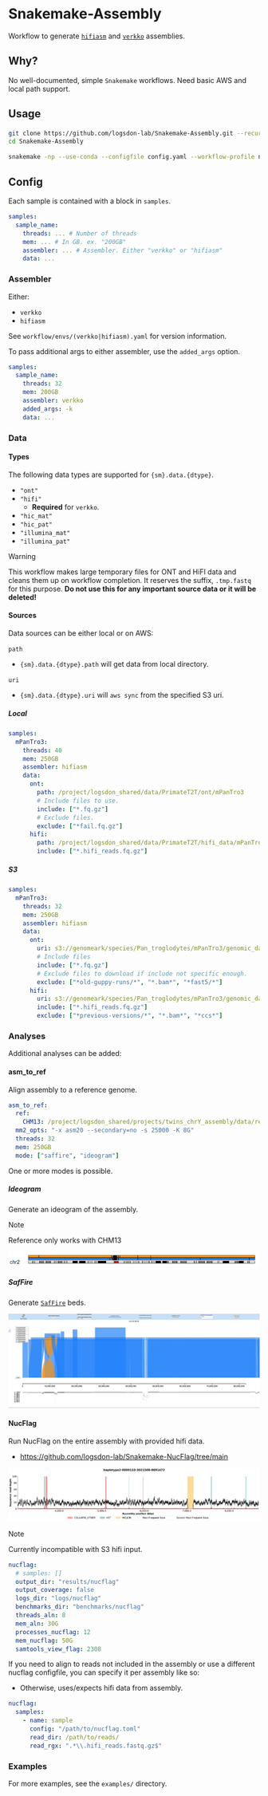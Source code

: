 # Snakemake-Assembly
Workflow to generate [`hifiasm`](https://github.com/chhylp123/hifiasm) and [`verkko`](https://github.com/marbl/verkko) assemblies.

## Why?
No well-documented, simple `Snakemake` workflows.
Need basic AWS and local path support.


## Usage
```bash
git clone https://github.com/logsdon-lab/Snakemake-Assembly.git --recursive
cd Snakemake-Assembly
```

```bash
snakemake -np --use-conda --configfile config.yaml --workflow-profile none
```


## Config
Each sample is contained with a block in `samples`.
```yaml
samples:
  sample_name:
    threads: ... # Number of threads
    mem: ... # In GB. ex. "200GB"
    assembler: ... # Assembler. Either "verkko" or "hifiasm"
    data: ...
```

### Assembler
Either:
* `verkko`
* `hifiasm`

See `workflow/envs/(verkko|hifiasm).yaml` for version information.

To pass additional args to either assembler, use the `added_args` option.

```yaml
samples:
  sample_name:
    threads: 32
    mem: 200GB
    assembler: verkko
    added_args: -k
    data: ...
```

### Data

#### Types
The following data types are supported for `{sm}.data.{dtype}`.
* `"ont"`
* `"hifi"`
  * **Required** for `verkko`.
* `"hic_mat"`
* `"hic_pat"`
* `"illumina_mat"`
* `"illumina_pat"`

> [!WARNING]
> This workflow makes large temporary files for ONT and HiFI data and cleans them up on workflow completion. 
> It reserves the suffix, `.tmp.fastq` for this purpose. **Do not use this for any important source data or it will be deleted!**

#### Sources
Data sources can be either local or on AWS:

`path`
* `{sm}.data.{dtype}.path` will get data from local directory.

`uri`
* `{sm}.data.{dtype}.uri` will `aws sync` from the specified S3 uri.

##### Local
```yaml
samples:
  mPanTro3:
    threads: 40
    mem: 250GB
    assembler: hifiasm
    data:
      ont:
        path: /project/logsdon_shared/data/PrimateT2T/ont/mPanTro3
        # Include files to use.
        include: ["*.fq.gz"]
        # Exclude files.
        exclude: ["*fail.fq.gz"]
      hifi:
        path: /project/logsdon_shared/data/PrimateT2T/hifi_data/mPanTro3
        include: ["*.hifi_reads.fq.gz"]
```

##### S3
```yaml
samples:
  mPanTro3:
    threads: 32
    mem: 250GB
    assembler: hifiasm
    data:
      ont:
        uri: s3://genomeark/species/Pan_troglodytes/mPanTro3/genomic_data/ont/
        # Include files
        include: ["*.fq.gz"]
        # Exclude files to download if include not specific enough.
        exclude: ["*old-guppy-runs/*", "*.bam*", "*fast5/*"]
      hifi:
        uri: s3://genomeark/species/Pan_troglodytes/mPanTro3/genomic_data/pacbio_hifi/
        include: ["*.hifi_reads.fq.gz"]
        exclude: ["*previous-versions/*", "*.bam*", "*ccs*"]
```

### Analyses
Additional analyses can be added:

#### asm_to_ref
Align assembly to a reference genome.

```yaml
asm_to_ref:
  ref:
    CHM13: /project/logsdon_shared/projects/twins_chrY_assembly/data/reference/T2T-CHM13v2.fasta
  mm2_opts: "-x asm20 --secondary=no -s 25000 -K 8G"
  threads: 32
  mem: 250GB
  mode: ["saffire", "ideogram"]
```

One or more modes is possible.

##### Ideogram
Generate an ideogram of the assembly.

> [!NOTE]
> Reference only works with CHM13

![](docs/ideogram.png)


##### SafFire
Generate [`SafFire`](https://github.com/mrvollger/SafFire) beds.

![](docs/saffire.png)

#### NucFlag
Run NucFlag on the entire assembly with provided hifi data.
* https://github.com/logsdon-lab/Snakemake-NucFlag/tree/main

![](docs/nucflag.png)

> [!NOTE]
> Currently incompatible with S3 hifi input.

```yaml
nucflag:
  # samples: []
  output_dir: "results/nucflag"
  output_coverage: false
  logs_dir: "logs/nucflag"
  benchmarks_dir: "benchmarks/nucflag"
  threads_aln: 8
  mem_aln: 30G
  processes_nucflag: 12
  mem_nucflag: 50G
  samtools_view_flag: 2308
```

If you need to align to reads not included in the assembly or use a different nucflag configfile, you can specify it per assembly like so:
* Otherwise, uses/expects hifi data from assembly.
```yaml
nucflag:
  samples:
    - name: sample
      config: "/path/to/nucflag.toml"
      read_dir: /path/to/reads/
      read_rgx: ".*\\.hifi_reads.fastq.gz$"
```

### Examples
For more examples, see the `examples/` directory.
